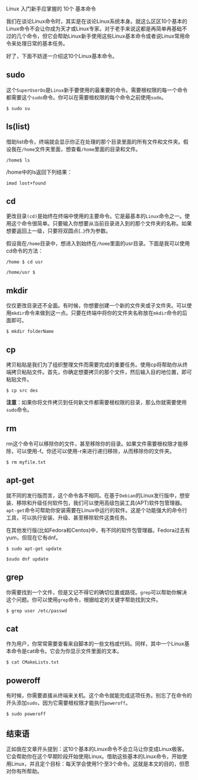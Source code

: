 Linux 入门新手应掌握的 10个 基本命令

我们在谈论Linux命令时，其实是在谈论Linux系统本身。就这么区区10个基本的Linux命令不会让你成为天才或Linux专家。对于老手来说这都是再简单再基础不过的几个命令，但它会帮助Linux新手使用这些Linux基本命令或者说Linux常用命令来处理日常的基本任务。

好了，下面不妨逐一介绍这10个Linux基本命令。

## sudo

这个`SuperUserDo`是`Linux`新手要使用的最重要的命令。需要根权限的每一个命令都需要这个`sudo`命令。你可以在需要根权限的每个命令之前使用`sudo`。

```
$ sudo su
```

## ls(list)

借助list命令，终端就会显示你正在处理的那个目录里面的所有文件和文件夹。假设我在`/home`文件夹里面，想查看`/home`里面的目录和文件。

```
/home$ ls
```

/home中的ls返回下列结果：

```
imad lost+found
```

## cd

更改目录`(cd)`是始终在终端中使用的主要命令。它是最基本的`Linux`命令之一。使用这个命令很简单。只要输入你想要从当前目录进入到的那个文件夹的名称。如果想要返回上一级，只要将双圆点(..)作为参数。

假设我在`/home`目录中，想进入到始终在`/home`里面的usr目录。下面是我可以使用cd命令的方法：

```
/home $ cd usr
```

```
/home/usr $
```

## mkdir

仅仅更改目录还不全面。有时候，你想要创建一个新的文件夹或子文件夹。可以使用`mkdir`命令来做到这一点。只要在终端中将你的文件夹名称放在`mkdir`命令的后面即可。

```
$ mkdir folderName
```

## cp

拷贝粘贴是我们为了组织整理文件而需要完成的重要任务。使用cp将帮助你从终端拷贝粘贴文件。首先，你确定想要拷贝的那个文件，然后输入目的地位置，即可粘贴文件。

```
$ cp src des
```

**注意**：如果你将文件拷贝到任何新文件都需要根权限的目录，那么你就需要使用`sudo`命令。

## rm

rm这个命令可以移除你的文件，甚至移除你的目录。如果文件需要根权限才能移除，可以使用-f。你还可以使用-r来进行递归移除，从而移除你的文件夹。

```
$ rm myfile.txt
```

## apt-get

就不同的发行版而言，这个命令各不相同。在基于`Debian`的Linux发行版中，想安装、移除和升级任何软件包，我们可以使用高级包装工具(APT)软件包管理器。`apt-get`命令可帮助你安装需要在Linux中运行的软件。这是个功能强大的命令行工具，可以执行安装、升级、甚至移除软件这类任务。

在其他发行版(比如Fedora和Centos)中，有不同的软件包管理器。Fedora过去有yum，但现在它有dnf。

```
$ sudo apt-get update
```

```
$sudo dnf update
```

## grep

你需要找到一个文件，但是又记不得它的确切位置或路径。`grep`可以帮助你解决这个问题。你可以使用`grep`命令，根据给定的关键字帮助找到文件。

```
$ grep user /etc/passwd
```

## cat

作为用户，你常常需要查看来自脚本的一些文档或代码。同样，其中一个Linux基本命令是cat命令。它会为你显示文件里面的文本。

```
$ cat CMakeLists.txt
```

## poweroff

有时候，你需要直接从终端来关机。这个命令就能完成这项任务。别忘了在命令的开头添加`sudo`，因为它需要根权限才能执行`poweroff`。

```
$ sudo poweroff
```

## 结束语

正如我在文章开头提到：这10个基本的Linux命令不会立马让你变成Linux极客。它会帮助你在这个早期阶段开始使用Linux。借助这些基本的Linux命令，开始使用Linux，并且定个目标：每天学会使用1个至3个命令。这就是本文的目的，但愿对你有所帮助。